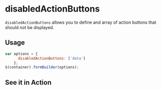 # disabledActionButtons
`disabledActionButtons` allows you to define and array of action buttons that should not be displayed.

## Usage
```javascript
var options = {
      disabledActionButtons: ['data']
    };
$(container).formBuilder(options);
```
## See it in Action
<p data-height="525" data-theme-id="22927" data-embed-version="2" data-slug-hash="OWqZay" data-default-tab="result" data-user="kevinchappell" class="codepen"></p>
